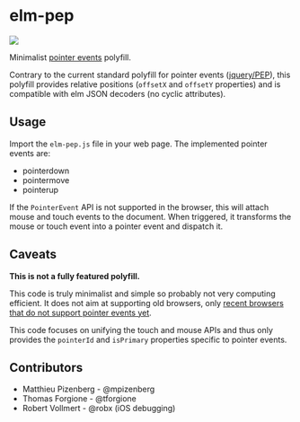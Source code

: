 # elm-pep

[![][badge-license]][license]

[badge-license]: https://img.shields.io/badge/license-MPL--2.0-blue.svg?style=flat-square
[license]: https://www.mozilla.org/en-US/MPL/2.0/

Minimalist [pointer events][pointer-events] polyfill.

Contrary to the current standard polyfill for pointer
events ([jquery/PEP][jquery-pep]), this polyfill provides
relative positions (`offsetX` and `offsetY` properties) and
is compatible with elm JSON decoders (no cyclic attributes).

## Usage

Import the `elm-pep.js` file in your web page.
The implemented pointer events are:

* pointerdown
* pointermove
* pointerup

If the `PointerEvent` API is not supported in the browser,
this will attach mouse and touch events to the document.
When triggered, it transforms the mouse or touch
event into a pointer event and dispatch it.

## Caveats

**This is not a fully featured polyfill.**

This code is truly minimalist and simple so
probably not very computing efficient.
It does not aim at supporting old browsers,
only [recent browsers that do not support
pointer events yet][caniuse-pointer].

This code focuses on unifying the touch and mouse APIs and
thus only provides the `pointerId` and `isPrimary`
properties specific to pointer events.

[pointer-events]: https://developer.mozilla.org/en-US/docs/Web/API/PointerEvent
[caniuse-pointer]: https://caniuse.com/#feat=pointer
[jquery-pep]: https://github.com/jquery/PEP

## Contributors

* Matthieu Pizenberg - @mpizenberg
* Thomas Forgione - @tforgione
* Robert Vollmert - @robx (iOS debugging)
